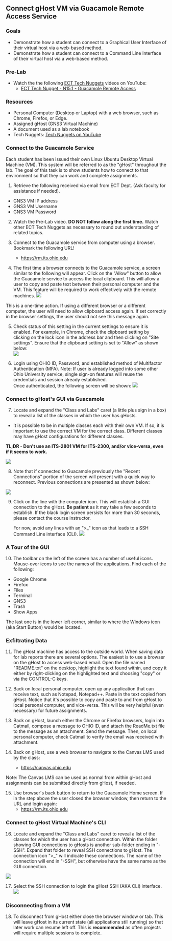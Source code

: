 ## Connect gHost VM via Guacamole Remote Access Service

### Goals
- Demonstrate how a student can connect to a Graphical User Interface of their virtual host via a web-based method.
- Demonstrate how a student can connect to a Command Line Interface of their virtual host via a web-based method.

### Pre-Lab
- Watch the the following [ECT Tech Nuggets](https://www.youtube.com/@ecttechnuggets9126/featured) videos on YouTube:
    - [ECT Tech Nugget - N15.1 - Guacamole Remote Access](https://www.youtube.com/watch?v=sG9YlohRf_0)

### Resources

- Personal Computer (Desktop or Laptop) with a web browser, such as Chrome, Firefox, or Edge.
- Assigned gHost (GNS3 Virtual Machine)
- A document used as a lab notebook
- Tech Nuggets: [Tech Nuggets on YouTube](https://www.youtube.com/@ecttechnuggets9126)

### Connect to the Guacamole Service

Each student has been issued their own Linux Ubuntu Desktop Virtual Machine (VM). This system will be referred to as the "gHost" throughout the lab. The goal of this task is to show students how to connect to that environment so that they can work and complete assignments.

1. Retrieve the following received via email from ECT Dept. (Ask faculty for assistance if needed).

- GNS3 VM IP address
- GNS3 VM Username
- GNS3 VM Password

2. Watch the Pre-Lab video. **DO NOT follow along the first time.** Watch other ECT Tech Nuggets as necessary to round out understanding of related topics.

3.  Connect to the Guacamole service from computer using a browser. Bookmark the following URL!
    - https://rm.its.ohio.edu

4. The first time a browser connects to the Guacamole service, a screen similar to the following will appear. Click on the "Allow" button to allow the Guacamole service to access the local clipboard. This will allow a user to copy and paste text between their personal computer and the VM. This feature will be required to work effectively with the remote machines.
![](./images/Guac-Browser-Clipboard-Access.png)

This is a one-time action. If using a different browser or a different computer, the user will need to allow clipboard access again. If set correctly in the browser settings, the user should not see this message again.<br>

5. Check status of this setting in the current settings to ensure it is enabled. For example, in Chrome, check the clipboard setting by clicking on the lock icon in the address bar and then clicking on "Site settings". Ensure that the clipboard setting is set to "Allow" as shown below:<br>
    ![](./images/Guac-Browser-Clipboard-Status.png)

6. Login using OHIO ID, Password, and established method of Multifactor Authentication (MFA). Note: If user is already logged into some other Ohio University service, single sign-on features will reuse the credentials and session already established. 
    <br>
    Once authenticated, the following screen will be shown:
![](./images/Guac-Home-1.png)

### Connect to gHost's GUI via Guacamole
7. Locate and expand the "Class and Labs" caret (a little plus sign in a box) to reveal a list of the classes in which the user has gHosts.

- It is possible to be in multiple classes each with their own VM. If so, it is important to use the correct VM for the correct class. Different classes may have gHost configurations for different classes. 

**TL;DR - Don't use an ITS-2801 VM for ITS-2300, and/or vice-versa, even if it seems to work.**

![](./images/Guac-Home-2.png)

8. Note that if connected to Guacamole previously the "Recent Connections" portion of the screen will present with a quick way to reconnect. Previous connections are presented as shown below:

![](./images/Guac-Home-4.png)

9. Click on the line with the computer icon. This will establish a GUI connection to the gHost. **Be patient** as it may take a few seconds to establish. If the black login screen persists for more than 30 seconds, please contact the course instructor.

    For now, avoid any lines with an ">_" icon as that leads to a SSH Command Line interface (CLI).
![](./images/Guac-GUI-1.png)

### A Tour of the GUI

10. The toolbar on the left of the screen has a number of useful icons. Mouse-over icons to see the names of the applications. Find each of the following:
- Google Chrome
- Firefox
- Files
- Terminal
- GNS3
- Trash
- Show Apps

The last one is in the lower left corner, similar to where the Windows icon (aka Start Button) would be located.

### Exfiltrating Data

11. The gHost machine has access to the outside world. When saving data for lab reports there are several options. The easiest is to use a browser on the gHost to access web-based email. Open the file named "README.txt" on the desktop, highlight the text found within, and copy it either by right-clicking on the highlighted text and choosing "copy" or via the CONTROL-C keys.

12. Back on local personal computer, open up any application that can receive text, such as Notepad, Notepad++. Paste in the text copied from gHost. Notice that it's possible to copy and paste to and from gHost to local personal computer, and vice-versa. This will be very helpful (even necessary) for future assignments.

13. Back on gHost, launch either the Chrome or Firefox browsers, login into Catmail, compose a message to OHIO ID, and attach the ReadMe.txt file to the message as an attachment. Send the message. Then, on local personal computer, check Catmail to verify the email was received with attachment.

14. Back on gHost, use a web browser to navigate to the Canvas LMS used by the class:
    - https://canvas.ohio.edu

Note: The Canvas LMS can be used as normal from within gHost and assignments can be submitted directly from gHost, if needed.

15. Use browser's back button to return to the Guacamole Home screen. If in the step above the user closed the browser window, then return to the URL and login again:
    - https://rm.its.ohio.edu

### Connect to gHost Virtual Machine's CLI

16. Locate and expand the "Class and Labs" caret to reveal a list of the classes for which the user has a gHost connection. Within the folder showing GUI connections to gHosts is another sub-folder ending in "-SSH". Expand that folder to reveal SSH connections to gHost. The connection icon ">_" will indicate these connections. The name of the connection will end in "-SSH", but otherwise have the same name as the GUI connection.

![](./images/Guac-Home-3.png)

17. Select the SSH connection to login the gHost SSH (AKA CLI) interface.
![](./images/Guac-CLI-1.png)

### Disconnecting from a VM

18. To disconnect from gHost either close the browser window or tab. This will leave gHost in its current state (all applications still running) so that later work can resume left off. This is **recommended** as often projects will require multiple sessions to complete.
